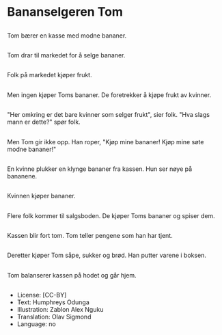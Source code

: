 # Bananselgeren Tom

##
Tom bærer en kasse med modne bananer.

##
Tom drar til markedet for å selge bananer.

##
Folk på markedet kjøper frukt.

##
Men ingen kjøper Toms bananer. De foretrekker å kjøpe frukt av kvinner.

##
"Her omkring er det bare kvinner som selger frukt", sier folk. "Hva slags mann er dette?" spør folk.

##
Men Tom gir ikke opp. Han roper, "Kjøp mine bananer! Kjøp mine søte modne bananer!"

##
En kvinne plukker en klynge bananer fra kassen. Hun ser nøye på bananene.

##
Kvinnen kjøper bananer.

##
Flere folk kommer til salgsboden. De kjøper Toms bananer og spiser dem.

##
Kassen blir fort tom. Tom teller pengene som han har tjent.

##
Deretter kjøper Tom såpe, sukker og brød. Han putter varene i boksen.

##
Tom balanserer kassen på hodet og går hjem.

##
* License: [CC-BY]
* Text: Humphreys Odunga
* Illustration: Zablon Alex Nguku
* Translation: Olav Sigmond
* Language: no
